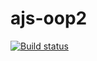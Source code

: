 # ajs-oop2
[![Build status](https://ci.appveyor.com/api/projects/status/xgu1oh92ucwm76pu?svg=true)](https://ci.appveyor.com/project/MrFMRka/ajs-oop2)

